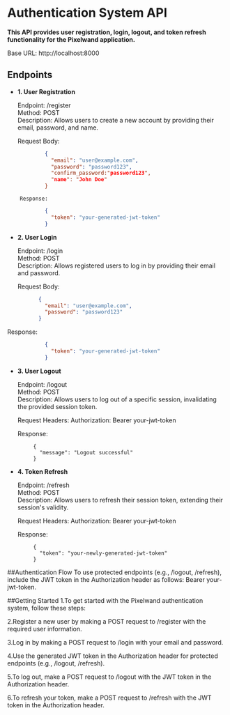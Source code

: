 #  Authentication System API
<b>This API provides user registration, login, logout, and token refresh functionality for the Pixelwand application.</b>

Base URL: http://localhost:8000

## Endpoints
-  <b>1. User Registration </b>
      <p>Endpoint: /register<br>
         Method: POST<br>
         Description: Allows users to create a new account by providing their email, password, and name.<br>
      </p>
      Request Body:
```json
            {
              "email": "user@example.com",
              "password": "password123",
              "confirm_password:"password123",
              "name": "John Doe"
            }
```


       
        Response:
      
```json
            {
              "token": "your-generated-jwt-token"
            }

```
-  <b>2.  User Login </b>
      <p>Endpoint: /login<br>
      Method: POST<br>
      Description: Allows registered users to log in by providing their email and password.<br>
      </p>
      
      Request Body:
  ```json
            {
              "email": "user@example.com",
              "password": "password123"
            }
 ```

   Response:
```json
            {
              "token": "your-generated-jwt-token"
            }
```
-  <b>3.  User Logout </b>

     <p> Endpoint: /logout<br>
      Method: POST<br>
      Description: Allows users to log out of a specific session, invalidating the provided session token.<br>
     </p>
     
      Request Headers:
      Authorization: Bearer your-jwt-token

      Response:
   
            {
              "message": "Logout successful"
            }

-  <b>4.  Token Refresh </b>

     <p>Endpoint: /refresh<br>
      Method: POST<br>
      Description: Allows users to refresh their session token, extending their session's validity.<br>
      </p> 
      
      Request Headers:
      Authorization: Bearer your-jwt-token
   
      Response:
   
            {
              "token": "your-newly-generated-jwt-token"
            }

  ##Authentication Flow
      To use protected endpoints (e.g., /logout, /refresh),<br>
      include the JWT token in the Authorization header as follows: Bearer your-jwt-token.

##Getting Started
1.To get started with the Pixelwand authentication system, follow these steps:

2.Register a new user by making a POST request to /register with the required user information.

3.Log in by making a POST request to /login with your email and password.

4.Use the generated JWT token in the Authorization header for protected endpoints (e.g., /logout, /refresh).

5.To log out, make a POST request to /logout with the JWT token in the Authorization header.

6.To refresh your token, make a POST request to /refresh with the JWT token in the Authorization header.

